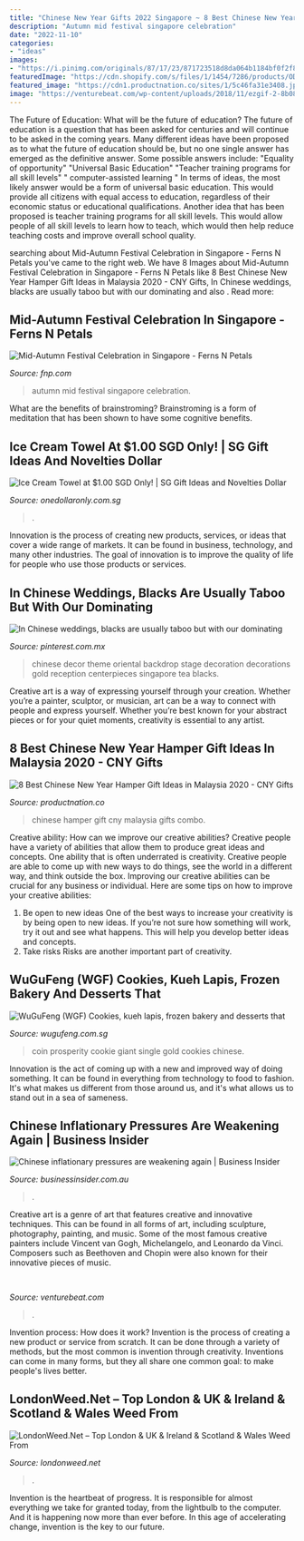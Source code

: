 ```yaml
---
title: "Chinese New Year Gifts 2022 Singapore ~ 8 Best Chinese New Year Hamper Gift Ideas In Malaysia 2020"
description: "Autumn mid festival singapore celebration"
date: "2022-11-10"
categories:
- "ideas"
images:
- "https://i.pinimg.com/originals/87/17/23/871723518d8da064b1184bf0f2f8d418.jpg"
featuredImage: "https://cdn.shopify.com/s/files/1/1454/7286/products/OD-49-AIceCreamTowel-2WEB_800x.jpg?v=1588168758"
featured_image: "https://cdn1.productnation.co/sites/1/5c46fa31e3408.jpeg"
image: "https://venturebeat.com/wp-content/uploads/2018/11/ezgif-2-8b08d8aa9798.gif?w=600"
---
```



The Future of Education: What will be the future of education?
The future of education is a question that has been asked for centuries and will continue to be asked in the coming years. Many different ideas have been proposed as to what the future of education should be, but no one single answer has emerged as the definitive answer. Some possible answers include: 
"Equality of opportunity" 
"Universal Basic Education" 
"Teacher training programs for all skill levels" 
" computer-assisted learning "
In terms of ideas, the most likely answer would be a form of universal basic education. This would provide all citizens with equal access to education, regardless of their economic status or educational qualifications. Another idea that has been proposed is teacher training programs for all skill levels. This would allow people of all skill levels to learn how to teach, which would then help reduce teaching costs and improve overall school quality.

	

		
searching about Mid-Autumn Festival Celebration in Singapore - Ferns N Petals you've came to the right web. We have 8 Images about Mid-Autumn Festival Celebration in Singapore - Ferns N Petals like 8 Best Chinese New Year Hamper Gift Ideas in Malaysia 2020 - CNY Gifts, In Chinese weddings, blacks are usually taboo but with our dominating and also . Read more:
		
    
## Mid-Autumn Festival Celebration In Singapore - Ferns N Petals

<img loading=lazy src="https://blog.fnp.com/wp-content/uploads/2020/09/24th-Sep-1-810x422.jpg" onerror="this.onerror=null;this.src='https://tse3.mm.bing.net/th?id=OIP.zKGKdMNTPZV4LDvdbn6qygHaD2&amp;pid=15.1';" alt="Mid-Autumn Festival Celebration in Singapore - Ferns N Petals">

_Source: fnp.com_

>autumn mid festival singapore celebration. 

	

What are the benefits of brainstroming?
Brainstroming is a form of meditation that has been shown to have some cognitive benefits.

    
## Ice Cream Towel At $1.00 SGD Only! | SG Gift Ideas And Novelties Dollar

<img loading=lazy src="https://cdn.shopify.com/s/files/1/1454/7286/products/OD-49-AIceCreamTowel-2WEB_800x.jpg?v=1588168758" onerror="this.onerror=null;this.src='https://tse2.mm.bing.net/th?id=OIP.meH_VNcG_V-oAc3vIEDt3gHaE8&amp;pid=15.1';" alt="Ice Cream Towel at $1.00 SGD Only! | SG Gift Ideas and Novelties Dollar">

_Source: onedollaronly.com.sg_

>. 

	

Innovation is the process of creating new products, services, or ideas that cover a wide range of markets. It can be found in business, technology, and many other industries. The goal of innovation is to improve the quality of life for people who use those products or services.

    
## In Chinese Weddings, Blacks Are Usually Taboo But With Our Dominating

<img loading=lazy src="https://i.pinimg.com/originals/87/17/23/871723518d8da064b1184bf0f2f8d418.jpg" onerror="this.onerror=null;this.src='https://tse4.mm.bing.net/th?id=OIP.612YTXKr1T22eE86kgswYQHaFj&amp;pid=15.1';" alt="In Chinese weddings, blacks are usually taboo but with our dominating">

_Source: pinterest.com.mx_

>chinese decor theme oriental backdrop stage decoration decorations gold reception centerpieces singapore tea blacks. 

	

Creative art is a way of expressing yourself through your creation. Whether you’re a painter, sculptor, or musician, art can be a way to connect with people and express yourself. Whether you’re best known for your abstract pieces or for your quiet moments, creativity is essential to any artist.

    
## 8 Best Chinese New Year Hamper Gift Ideas In Malaysia 2020 - CNY Gifts

<img loading=lazy src="https://cdn1.productnation.co/sites/1/5c46fa31e3408.jpeg" onerror="this.onerror=null;this.src='https://tse2.mm.bing.net/th?id=OIP.EXyP5kn4mQQV-UASwr9qLwHaHa&amp;pid=15.1';" alt="8 Best Chinese New Year Hamper Gift Ideas in Malaysia 2020 - CNY Gifts">

_Source: productnation.co_

>chinese hamper gift cny malaysia gifts combo. 

	

Creative ability: How can we improve our creative abilities?
Creative people have a variety of abilities that allow them to produce great ideas and concepts. One ability that is often underrated is creativity. Creative people are able to come up with new ways to do things, see the world in a different way, and think outside the box. Improving our creative abilities can be crucial for any business or individual. Here are some tips on how to improve your creative abilities: 
1. Be open to new ideas
One of the best ways to increase your creativity is by being open to new ideas. If you’re not sure how something will work, try it out and see what happens. This will help you develop better ideas and concepts. 
2. Take risks
Risks are another important part of creativity.

    
## WuGuFeng (WGF) Cookies, Kueh Lapis, Frozen Bakery And Desserts That

<img loading=lazy src="http://www.wugufeng.com.sg/admin/product/image/246.jpg" onerror="this.onerror=null;this.src='https://tse1.mm.bing.net/th?id=OIP.HWagya4vdSfnMLb-TpF53gAAAA&amp;pid=15.1';" alt="WuGuFeng (WGF) Cookies, kueh lapis, frozen bakery and desserts that">

_Source: wugufeng.com.sg_

>coin prosperity cookie giant single gold cookies chinese. 

	

Innovation is the act of coming up with a new and improved way of doing something. It can be found in everything from technology to food to fashion. It's what makes us different from those around us, and it's what allows us to stand out in a sea of sameness.

    
## Chinese Inflationary Pressures Are Weakening Again | Business Insider

<img loading=lazy src="https://edge.alluremedia.com.au/uploads/businessinsider/2018/02/China-PPI-and-CPI-Jan-2018-410x231.jpg" onerror="this.onerror=null;this.src='https://tse2.mm.bing.net/th?id=OIP.jBf18ix4YJMEV5IvaIlV6gAAAA&amp;pid=15.1';" alt="Chinese inflationary pressures are weakening again | Business Insider">

_Source: businessinsider.com.au_

>. 

	

Creative art is a genre of art that features creative and innovative techniques. This can be found in all forms of art, including sculpture, photography, painting, and music. Some of the most famous creative painters include Vincent van Gogh, Michelangelo, and Leonardo da Vinci. Composers such as Beethoven and Chopin were also known for their innovative pieces of music.

    
## 

<img loading=lazy src="https://venturebeat.com/wp-content/uploads/2018/11/ezgif-2-8b08d8aa9798.gif?w=600" onerror="this.onerror=null;this.src='https://tse2.mm.bing.net/th?id=OIP.6AOvLkohiKcp09SqCjW6xAHaEL&amp;pid=15.1';" alt="">

_Source: venturebeat.com_

>. 

	

Invention process: How does it work?
Invention is the process of creating a new product or service from scratch. It can be done through a variety of methods, but the most common is invention through creativity. Inventions can come in many forms, but they all share one common goal: to make people's lives better.

    
## LondonWeed.Net – Top London &amp; UK &amp; Ireland &amp; Scotland &amp; Wales Weed From

<img loading=lazy src="https://londonweed.net/wp-content/uploads/2020/10/walesweed-1200x675.jpg" onerror="this.onerror=null;this.src='https://tse1.mm.bing.net/th?id=OIP.B52d-3SxDjBGDEM_bvB8VwHaEK&amp;pid=15.1';" alt="LondonWeed.Net – Top London &amp; UK &amp; Ireland &amp; Scotland &amp; Wales Weed From">

_Source: londonweed.net_

>. 

	

Invention is the heartbeat of progress. It is responsible for almost everything we take for granted today, from the lightbulb to the computer. And it is happening now more than ever before. In this age of accelerating change, invention is the key to our future.

